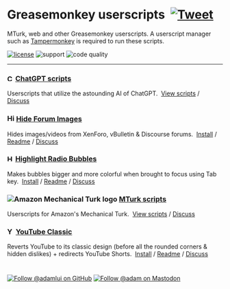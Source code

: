 # Greasemonkey userscripts &nbsp;[![Tweet](https://img.shields.io/twitter/url/http/shields.io.svg?style=social)](https://twitter.com/intent/tweet?text=Just%20discovered%20these%20epic%20userscripts!&url=https://github.com/adamlui/userscripts&hashtags=greasemonkey,userscripts,javascript)
MTurk, web and other Greasemonkey userscripts. A userscript manager such as [Tampermonkey](https://www.tampermonkey.net/) is required to run these scripts.

[![license](https://img.shields.io/badge/License-MIT-green.svg)](LICENSE.md)
![support](https://img.shields.io/badge/Support-Chrome/Firefox/Edge/Opera/Safari-989898.svg)
![code quality](https://img.shields.io/codefactor/grade/github/adamlui/userscripts)

---

### <img alt="ChatGPT logo" src="https://openai.com/favicon.ico" width=15> [ChatGPT scripts](chatgpt)
Userscripts that utilize the astounding AI of ChatGPT. &nbsp;[View scripts](chatgpt) / [Discuss](https://github.com/adamlui/userscripts/discussions)

### <picture><source media="(prefers-color-scheme: dark)" srcset="https://i.imgur.com/EuMNOTX.png"><img width=17 alt="Hide Forum Images logo" src="https://i.imgur.com/TABwyUq.png"></picture> [Hide Forum Images](hide-forum-images)
Hides images/videos from XenForo, vBulletin & Discourse forums. &nbsp;[Install](https://greasyfork.org/scripts/12639/code/hide-forum-images.user.js) / [Readme](hide-forum-images/README.md) / [Discuss](https://github.com/adamlui/userscripts/discussions)

### <img alt="Highlight Radio Bubbles logo" src="https://i.imgur.com/ribh0wE.png" width=15> [Highlight Radio Bubbles](highlight-radio-bubbles)
Makes bubbles bigger and more colorful when brought to focus using Tab key. &nbsp;[Install](https://greasyfork.org/scripts/26311/code/highlight-radio-bubbles.user.js) / [Readme](highlight-radio-bubbles/README.md) / [Discuss](https://github.com/adamlui/userscripts/discussions)

### <img alt="Amazon Mechanical Turk logo" src="https://www.mturk.com/assets/images/favicon.ico"> [MTurk scripts](mturk)
Userscripts for Amazon's Mechanical Turk. &nbsp;[View scripts](mturk) / [Discuss](https://github.com/adamlui/userscripts/discussions)

### <img alt="YouTube Classic logo" src="https://i.imgur.com/9vzrMBf.png" width=16> [YouTube Classic](youtube-classic)
Reverts YouTube to its classic design (before all the rounded corners & hidden dislikes) + redirects YouTube Shorts. &nbsp;[Install](https://ytclassic.com/us/code/youtube-classic.user.js) / [Readme](youtube-classic/README.md) / [Discuss](https://github.com/adamlui/userscripts/discussions)

#

[![Follow @adamlui on GitHub](https://img.shields.io/github/followers/adamlui?label=Follow%20%40adamlui&style=social "GitHub")](https://github.com/adamlui)
<a href="https://elonsucks.org/@adam" target="_blank"><img align="bottom" src="https://img.shields.io/mastodon/follow/109387703022229926?domain=https%3A%2F%2Felonsucks.org&style=social" alt="Follow @adam on Mastodon" title="Mastodon"></a>
